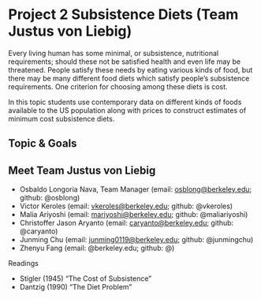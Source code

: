 # Project 2 Subsistence Diets (Team Justus von Liebig)

Every living human has some minimal, or subsistence, nutritional requirements; should these not be satisfied health and even life may be threatened. People satisfy these needs by eating various kinds of food, but there may be many different food diets which satisfy people’s subsistence requirements. One criterion for choosing among these diets is cost.

In this topic students use contemporary data on different kinds of foods available to the US population along with prices to construct estimates of minimum cost subsistence diets.

## Topic & Goals 

## Meet Team Justus von Liebig
- Osbaldo Longoria Nava, Team Manager (email: osblong@berkeley.edu; github: @osblong)
- Victor Keroles (email: vkeroles@berkeley.edu; github: @vkeroles)
- Malia Ariyoshi (email: mariyoshi@berkeley.edu; github: @maliariyoshi)
- Christoffer Jason Aryanto (email: caryanto@berkeley.edu; github: @caryanto)
- Junming Chu (email: junming0119@berkeley.edu; github: @junmingchu)
- Zhenyu Fang (email: @berkeley.edu; github: @)

Readings
- Stigler (1945) “The Cost of Subsistence”
- Dantzig (1990) “The Diet Problem”
